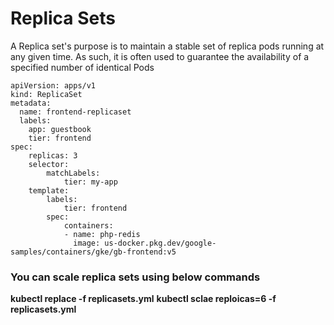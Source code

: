 # Replica Sets

A Replica set's purpose is to maintain a stable set of replica pods running at any given time. As such, it is often used to guarantee the availability of a specified number of identical Pods

```
apiVersion: apps/v1
kind: ReplicaSet
metadata:
  name: frontend-replicaset
  labels:
    app: guestbook
    tier: frontend
spec:
    replicas: 3
    selector:
        matchLabels:
            tier: my-app
    template:
        labels:
            tier: frontend
        spec:
            containers:
            - name: php-redis
              image: us-docker.pkg.dev/google-samples/containers/gke/gb-frontend:v5
```

### You can scale replica sets using below commands

**kubectl replace -f replicasets.yml**
**kubectl sclae reploicas=6 -f replicasets.yml**
